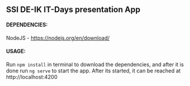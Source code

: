 ## SSI DE-IK IT-Days presentation App

#### DEPENDENCIES:
NodeJS - https://nodejs.org/en/download/

#### USAGE:
Run `npm install` in terminal to download the dependencies, and after it is done run `ng serve` to start the app.
After its started, it can be reached at http://localhost:4200
